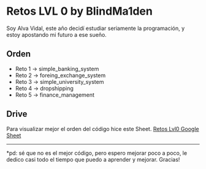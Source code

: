 # Retos LVL 0 by BlindMa1den

Soy Alva Vidal, este año decidí estudiar seriamente la programación, y estoy apostando mi futuro a ese sueño.

## Orden
- Reto 1 -> simple_banking_system
- Reto 2 -> foreing_exchange_system
- Reto 3 -> simple_university_system
- Reto 4 -> dropshipping
- Reto 5 -> finance_management

## Drive
Para visualizar mejor el orden del código hice este Sheet. [Retos Lvl0 Google Sheet](https://docs.google.com/spreadsheets/u/2/d/e/2PACX-1vT6jNZlyzALQZaPZ8l_97n8pTE5IbzNZIms7OsDrq4iFLOu62o1T09tLq2NzLDJDRhXFOeSFVkOs5DB/pubhtml?gid=0&single=true)

---
*pd: sé que no es el mejor código, pero espero mejorar poco a poco, le dedico casi todo el tiempo que puedo a aprender y mejorar. Gracias!